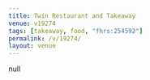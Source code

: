 ```yaml
---
title: Twin Restaurant and Takeaway
venue: v19274
tags: [takeaway, food, "fhrs:254592"]
permalink: /v/19274/
layout: venue
---
```

null